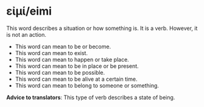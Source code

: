 # εἰμί/eimi
This word describes a situation or how something is. It is a verb. However, it is not an action. 

* This word can mean to be or become.
* This word can mean to exist.
* This word can mean to happen or take place.
* This word can mean to be in place or be present.
* This word can mean to be possible.
* This word can mean to be alive at a certain time.
* This word can mean to belong to someone or something.

**Advice to translators**: This type of verb describes a state of being.
